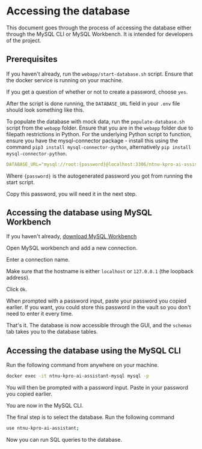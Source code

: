 # Accessing the database

This document goes through the process of accessing the database either through the MySQL CLI or MySQL Workbench. It is intended for developers of the project.

## Prerequisites

If you haven't already, run the `webapp/start-database.sh` script. Ensure that the docker service is running on your machine.

If you get a question of whether or not to create a password, choose `yes`.

After the script is done running, the `DATABASE_URL` field in your `.env` file should look something like this.

To populate the database with mock data, run the `populate-database.sh` script from the `webapp` folder. Ensure that you are in the `webapp` folder due to filepath restrictions in Python. For the underlying Python script to function, ensure you have the mysql-connector package - install this using the command
`pip3 install mysql-connector-python`, alternatively `pip install mysql-connector-python`.

```yml
DATABASE_URL="mysql://root:{password}@localhost:3306/ntnu-kpro-ai-assistant"
```

Where `{password}` is the autogenerated password you got from running the start script.

Copy this password, you will need it in the next step.

## Accessing the database using MySQL Workbench

If you haven't already, [download MySQL Workbench](https://dev.mysql.com/downloads/workbench/)

Open MySQL workbench and add a new connection.

Enter a connection name.

Make sure that the hostname is either `localhost` or `127.0.0.1` (the loopback address).

Click `Ok`.

When prompted with a password input, paste your password you copied earlier. If you want, you could store this password in the vault so you don't need to enter it every time.

That's it. The database is now accessible through the GUI, and the `schemas` tab takes you to the database tables.

## Accessing the database using the MySQL CLI

Run the following command from anywhere on your machine.

```bash
docker exec -it ntnu-kpro-ai-assistant-mysql mysql -p
```

You will then be prompted with a password input. Paste in your password you copied earlier.

You are now in the MySQL CLI.

The final step is to select the database. Run the following command

```bash
use ntnu-kpro-ai-assistant;
```

Now you can run SQL queries to the database.
